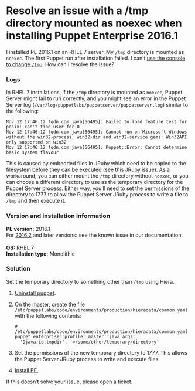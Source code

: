 # Resolve an issue with a /tmp directory mounted as noexec when installing Puppet Enterprise 2016.1
<p>I installed PE 2016.1 on an RHEL 7 server. My <code>/tmp</code> directory is mounted as <code>noexec</code>. The first Puppet run after installation failed. I can’t <a href="https://github.com/puppetlabs/docs-archive/blob/8e8eeb11dc273f1ecb49851ecfac8440ca0eaa32/pe/2016.1/release_notes_known_issues_puppetserver.md#puppet-server-run-issue-when-tmp-directory-mounted-noexec" target="_self">use the console to change <code>/tmp</code></a>. How can I resolve the issue?</p>
<h3 id="logs">Logs</h3>
<p>In RHEL 7 installations, if the <code>/tmp</code> directory is mounted as <code>noexec</code>, Puppet Server might fail to run correctly, and you might see an error in the Puppet Server log (<code>/var/log/puppetlabs/puppetserver/puppetserver.log</code>) similar to the following:</p>
<pre><code>Nov 12 17:46:12 fqdn.com java[56495]: Failed to load feature test for posix: can't find user for 0
Nov 12 17:46:12 fqdn.com java[56495]: Cannot run on Microsoft Windows without the win32-process, win32-dir and win32-service gems: Win32API only supported on win32
Nov 12 17:46:12 fqdn.com java[56495]: Puppet::Error: Cannot determine basic system flavour</code></pre>
<p>This is caused by embedded files in JRuby which need to be copied to the filesystem before they can be executed (<a href="https://github.com/jruby/jruby/issues/2186">see this JRuby issue</a>). As a workaround, you can either mount the <code>/tmp</code> directory without <code>noexec</code>, or you can choose a different directory to use as the temporary directory for the Puppet Server process. Either way, you’ll need to set the permissions of the directory to 1777 to allow the Puppet Server JRuby process to write a file to <code>/tmp</code> and then execute it.</p>
<h3 id="version-and-installation-information">Version and installation information</h3>
<p><strong>PE version:</strong> 2016.1<br> For <a href="https://github.com/puppetlabs/docs-archive/blob/8e8eeb11dc273f1ecb49851ecfac8440ca0eaa32/pe/2016.1/release_notes_known_issues_puppetserver.md#puppet-server-run-issue-when-tmp-directory-mounted-noexec" target="_self">2016.2</a> and later versions: see the known issue in our documentation. <br> <br> <strong>OS:</strong> RHEL 7<br> <strong>Installation type:</strong> Monolithic</p>
<h3 id="solution">Solution</h3>
<p>Set the temporary directory to something other than <code>/tmp</code> using Hiera.</p>
<ol style="list-style-type: decimal;">
<li>
<p><a href="https://github.com/puppetlabs/docs-archive/blob/8e8eeb11dc273f1ecb49851ecfac8440ca0eaa32/pe/2016.1/install_uninstalling.markdown" target="_self">Uninstall puppet</a>.</p>
</li>
<li>
<p>On the master, create the file <code>/etc/puppetlabs/code/environments/production/hieradata/common.yaml</code> with the following contents:</p>
<pre><code># /etc/puppetlabs/code/environments/production/hieradata/common.yaml
puppet_enterprise::profile::master::java_args:
  'Djava.io.tmpdir': '=/some/other/temporary/directory'</code></pre>
</li>
<li>
<p>Set the permissions of the new temporary directory to 1777. This allows the Puppet Server JRuby process to write and execute files.</p>
</li>
<li>
<p><a href="https://github.com/puppetlabs/docs-archive/blob/8e8eeb11dc273f1ecb49851ecfac8440ca0eaa32/pe/2016.1/install_pe_mono.markdown" target="_self">Install PE.</a></p>
</li>
</ol>
<p>If this doesn’t solve your issue, please open a ticket.</p>
